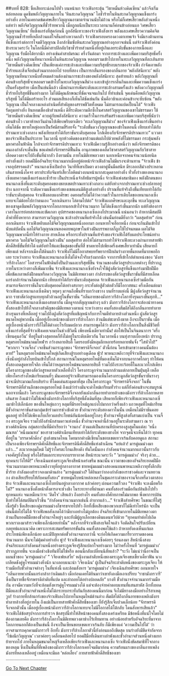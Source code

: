 ##บทที่ 828: ชื่อเสียกระฉ่อนไปทั่ว
บนหน้าผา
จ้าวเฟิงกระตุ้น ‘วิชาหมื่นห้วงคิดเซียน’ แล้วจึงเริ่มหล่อหลอม ดูดซึมพลังวิญญาณภายใน ‘หินสะกดวิญญาณ’
ไอชั่วร้ายในหินสะกดวิญญาณแข็งแกร่งอย่างยิ่ง ภายในเคยกดข่มเศษเสี้ยววิญญาณอาฆาตจำนวนนับไม่ถ้วน หรือไม่ก็เศษเสี้ยวพลังส่วนหนึ่ง
แต่ทว่า พลังจิตวิญญาณที่ชั่วร้ายพวกนี้ เมื่อถูกผนึกเป็นระยะเวลานานก็ค่อนข้างอ่อนแอ
‘เศษเสี้ยววิญญาณเซียน’ ที่แข็งแกร่งที่สุดก่อนนี้ ถูกอัสนีเทวะของจ้าวเฟิงสังหาร พลังและเศษเสี้ยวความคิดจิตวิญญาณชั่วร้ายที่เหลือล้วนแต่ใจสั่นอย่างหวาดกลัว
จ้าวเฟิงครอบครองดวงตาเทพเจ้า จึงมีแรงต้านทานที่แข็งแกร่งต่อการโจมตีวิญญาณ ถึงกล้าซึมซับหินสะกดวิญญาณอย่างอุกอาจเช่นนี้
แต่จ้าวเฟิงยังค่อนข้างระแวดระวัง ในโลกนี้มีคำสาปลึกลับวิชาชั่วร้ายส่วนหนึ่งที่อยู่เกินเลยระดับขั้นของกายเนื้อและวิญญาณ รับมือได้ยากนัก อย่างเช่นคำสาปมรณะ
ครึ่งวันต่อมา
จากการชะล้างและเพิ่มความบริสุทธิ์ครั้งหนึ่ง พลังวิญญาณที่หนาวเหน็บในหินสะกดวิญญาณ หลอมรวมเข้าไปภายในทะเลวิญญาณทีละเส้นสาย
‘วิชาหมื่นห้วงคิดเซียน’ เป็นเพียงแค่การชะล้างและเพิ่มความบริสุทธิ์รอบแรกของจ้าวเฟิง กำจัดเอาพลังชั่วร้ายและสิ่งเจือปนส่วนมากออกไป
รอบที่สอง เป็นการกลั่นกรองของกลิ่นอาย ‘พลังอัสนีเทวะ’
พลังวิญญาณที่หนาวเหน็บทั้งหมดล้วนต้องผ่านการชะล้างของพลังอัสนีเทวะ
สุดท้ายแล้ว พลังวิญญาณที่ค่อนข้างบริสุทธิ์จะหลอมรวมเข้าไปในทะเลวิญญาณสีม่วง และเข้าสู่การกลืนกินและเพิ่มความแข็งแกร่งเป็นครั้งสุดท้าย
เมื่อเป็นเช่นนี้แล้ว
เมื่อผ่านการเพิ่มระดับและการชะล้างสามครั้งแล้ว พลังดวงวิญญาณที่ชั่วร้ายก็บริสุทธิ์ขึ้นอย่างมาก ไม่ได้มีคุณลักษณะที่ชัดเจนจนเกินไป
ที่ทำเช่นนี้ จุดเด่นคือพลังวิญญาณบริสุทธิ์ ไม่ได้มีผลร้ายอะไร
ส่วนผลเสียเองก็เห็นได้ชัดเช่นกัน นั่นคือวช้าและค่อนข้างจะซับซ้อน
“พลังวิญญาณ เป็นใจกลางแหล่งกำเนิดที่สำคัญของสรรพชีวิตทั้งหมด ไม่สามารถแปดเปื้อนได้”
จ้าวเฟิงรัดกุมอย่างยิ่ง ยินยอมเชื่องช้าส่วนหนึ่ง
ดีที่ระดับความลึกซึ้งในศาสตร์วิญญาณของเขาไม่ธรรมดา ใช้ ‘วิชาหมื่นห้วงคิดเซียน’ ควบคู่กับพลังอัสนีเทวะ ความเร็วในการเสริมสร้างและเพิ่มความบริสุทธิ์นับว่าค่อนข้างไว
เวลาห้าหกวันผ่านไปเพียงพริบตาเดียว
‘ทะเลวิญญาณสีม่วง’ ของจ้าวเฟิงแข็งแกร่งขึ้นอย่างเห็นได้ชัด ขยายใหญ่ออกเป็นรัศมีสามสี่ร้อยจั้ง
“ระดับขั้นดวงวิญญาณของข้าในตอนนี้ เทียบเท่าได้กับปราณเทวะช่วงกลาง พลังเทียบเท่าได้กับราชันระดับสุดยอด ใกล้เคียงกับจักรพรรดิปราณเทวะ”
แววตาของจ้าวเฟิงเป็นประกาย
ในเวลานี้ ทุกห้วงคิดของเขาล้วนแต่แฝงไปด้วยพลังที่ไม่ธรรมดา กระตุ้นพลังมหาศาลในฟ้าดิน ใกล้จะเท่าจักรพรรดิปราณเทวะ
จ้าวเฟิงมีความรู้สึกอย่างหนึ่งว่า พลังจักรพรรดิของตนเองกำลังจะตื่นขึ้น
ขอแค่พลังจักรพรรดิฟื้นคืน อานุภาพของเคล็ดวิชาศาสตร์วิญญาณกับวิชาสายเลือดดวงตาจะไปถึงขั้นที่น่ากลัว
ถึงยามนั้น ภายในมิติเทพลวงตา นอกเหนือจากคนจำนวนน้อยนิดอย่างยิ่งแล้ว ยอดฝีมืออัจฉริยะจำนวนมากเมื่ออยู่ต่อหน้าจ้าวเฟิงล้วนไม่มีแรงจะต้านทาน
“จ้าวเฟิง ข้าเจออุปสรรคแล้ว”
หนานกงเซิ่งเปิดปาก
วินาทีที่เขาเปิดตา ดวงตาคู่นั้นมืดสนิท มีระลอกสีม่วงประหลาดเส้นสายหนึ่งโคจร ตราประทับจันทร์เสี้ยวโลหิตม่วงบนหน้าผากสะดุดตาอย่างยิ่ง
ทั่วทั้งร่างของหนานกงเซิ่งเผยความแข็งแกร่งและชั่วร้าย เป็นประหนึ่งเจ้าลัทธิมารผู้หนึ่ง
จ้าวเฟิงเพ่งสมาธิมอง พลังฝึกตนของหนานกงเซิ่งที่แตะระดับสุดยอดของขอบเขตปราณเทวะช่วงกลาง แต่ยังห่างจากปราณเทวะช่วงปลายอยู่บ้าง
นอกจากนี้ ระดับความแข็งแกร่งของเขตแดนมิติสูงส่งอย่างยิ่ง ปราณที่แท้จริงถึงขั้นเทียบเท่าได้กับราชันระดับสุดยอด
จ้าวเฟิงลอบผงกศีรษะ อดยอมรับไม่ได้ว่าความเร็วในการเติบโตของหนานกงเซิ่งแทบจะไม่ด้อยไปกว่าตนเอง
“ออกเดินทาง ไล่ตามไปต่อ”
จ้าวเฟิงผงกศีรษะและลุกขึ้น
ทะเลวิญญาณของเขาดูดซึมพลังวิญญาณจากโลกภายนอกเข้าไปจำนวนมาก ไม่ได้แข็งแกร่งขึ้นมากนัก แต่ยังต้องการเวลาในการย่อยสลายและขัดเกลา
อุปสรรคของหนานกงเซิ่งเองก็ประมาณนี้
แน่นอนว่า ถ้าหากมีสมบัติล้ำค่าที่ยิ่งหายาก สามารถรวมวิญญาณ ชะล้างปราณที่แท้จริงได้ เช่นนั้นย่อมดียิ่งกว่า
“ผลสุดท้าย”
ก่อนออกเดินทาง จ้าวเฟิงหยิบผลไม้จิตวิญญาณผลหนึ่งออกมา ถอนหายใจเฮือกหนึ่ง ก่อนจะกินมันเข้าไป
นับแต่บัดนั้น
ผลไม้จิตวิญญาณบนหอคอยพฤกษาในห้วงฝันบรรพกาลก็ถูกใช้ไปจนหมด
ผลไม้จิตวิญญาณพวกนี้ทำให้ร่างกาย สายเลือด หรือกระทั่งปราณที่แท้จริงของจ้าวเฟิงได้รับผลประโยชน์อย่างมหาศาล
‘ผลไม้จิตวิญญาณในห้วงฝัน’ ผลสุดท้าย ต่อให้ไม่สามารถทำให้จ้าวเฟิงทะลวงผ่านกายสายฟ้าศักดิ์สิทธิ์ขั้นที่ห้าได้ แต่ยังทำให้แตะขีดสุดของขั้นที่สี่ ขาดหายไปเพียงครึ่งเศษเสี้ยวเท่านั้น
เสียดายก็เพียงแต่
หลังจากเมืองใต้ดินแล้ว จ้าวเฟิงก็ไม่มีโอกาสพบทรัพยากรฝึกฝนร่างกายชั้นยอดที่มากพออีกเลย
ระหว่างทาง จ้าวเฟิงและหนานกงเซิ่งไม่ได้จงใจรีบเร่งมากนัก
จากการที่เข้าใกล้ตำแหน่งของ ‘มังกรวารีล้างโลกา’ ไอสวรรค์ในฟ้าดินยิ่งปั่นป่วนและบริสุทธิ์ขึ้น จำนวนของสัตว์อสูรประเภทต่างๆ ที่ปรากฏกายในระหว่างทางก็เพิ่มมากขึ้น
จ้าวเฟิงและหนานกงเซิ่งยังจงใจใช้ฝูงสัตว์อสูรที่แข็งแกร่งมาฝึกฝีมือ เพื่อขัดเกลาพลังฝึกตนหรือดวงวิญญาณ
ในมิติเทพลวงตา กำลังรบของสัตว์อสูรขั้นราชันที่มีสายเลือดแกร่งกล้าจำนวนไม่มากนัก เทียบเท่าได้กับราชันระดับสุดยอด
จ้าวเฟิงและหนานกงเซิ่งร่วมมือกัน สามารถจัดการราชันในระดับสุดยอดได้อย่างสบายๆ กระทั่งต่อสู้ตัวต่อตัวก็มีโอกาสชนะ
ครึ่งเดือนต่อมา
จ้าวเฟิงและหนานกงเซิ่งเดินๆ หยุดๆ มาจนถึงพื้นที่ราบกว้างขวาง
บนที่ราบแห่งนี้ มีฝูงสัตว์อสูรจำนวนมาก ราชาสัตว์อสูรแทบทุกตัวล้วนอยู่ในขั้นราชัน
“กลิ่นอายของมังกรวารีล้างโลกายิ่งรุนแรงขึ้นทุกที…”
จ้าวเฟิงและหนานกงเซิ่งมองสบตากัน
เมื่อดูจากสัญญาณต่างๆ แล้ว มังกรวารีล้างโลกาจะต้องนำทางคนทั้งสองเข้าไปยังใจกลางสำคัญของมิติเทพลวงตาแน่
ระหว่างทาง คนทั้งสองสัมผัสได้ถึงกลิ่นอายทำลายล้างรุนแรงที่เหลืออยู่ รวมไปถึงฝูงสัตว์อสูรที่เผชิญหน้ากับการโจมตีทำลายล้างส่วนหนึ่ง
ฝูงสัตว์อสูรขนาดใหญ่พวกนั้น เมื่ออยู่เบื้องหน้าของมังกรวารีล้างโลกา ล้วนมีแต่ชะตาถึงฆาต
ถึงจะเป็นราชัน เมื่ออยู่เบื้องหน้ามังกรวารีก็ไม่ได้ต่างอะไรกับมดปลวก
สามารถพูดได้ว่า มังกรวารีล้างโลกาเป็นสิ่งมีชีวิตที่แข็งแกร่งที่สุดที่จ้าวเฟิงเคยเจอมาในช่วงชีวิตนี้ เพียงหนึ่งเดียวเท่านั้น!
ต่อให้เป็นในจินตนาการ ‘ครึ่งเซียนคุนอวิ๋น’ ที่อยู่ในช่วงสุดยอดก็ยังไม่อยู่ในระดับเดียวกัน
ในเวลาหนึ่ง
บนทุ่งราบเบื้องหน้า ปรากฏหลุมรอยไหม้ขนาดมโหฬาร กว้างหลายสิบลี้ โดยรอบยังมีหลุมลึกหลายร้อยหลายพันจั้ง
“ไสหัวไป!”
“พวกเรา ‘จวนจี้กง’ เจอชิ้นส่วนกระดูกของ ‘จักรพรรดิจิ้งจอก’ ตัวนี้ก่อน ใครเข้ามาขวางคนนั้นต้องตาย!”
ในหลุมรอยไหม้ขนาดใหญ่เกิดเสียงสู้รบอย่างดุเดือด
ฟู่ว!
พาหนะเพลิงวายุที่จ้าวเฟิงและหนานกงเซิ่งนั่งอยู่กำลังโบยบินเข้าไปใกล้
สถานการณ์ในหลุมรอยไหม้ที่มองเห็นได้จากบนอากาศไกลๆ ทำให้คนทั้งสองอดสูดหายใจลึก
เห็นได้ว่าหลุมรอยไหม้ขนาดหลายสิบลี้ รวมไปถึงระยะร้อยลี้ในละแวกใกล้เคียง มีโครงกระดูกของสัตว์อสูรหลายตัวเหลือทิ้งไว้
โครงกระดูกจำนวนมากล้วนแต่กลายเป็นฝุ่นธุลี เหลือเพียงโครงร่างไหม้เกรียมบนที่ๆ มันเคยอยู่จ้าวเฟิงสามารถมองเห็นโครงกระดูกสัตว์อสูรขั้นราชันรางๆ น่าจะมีประมาณเกือบสิบร่าง
ที่โดดเด่นสะดุดตาที่สุด เป็นโครงกระดูก ‘จักรพรรดิจิ้งจอก’ ในขั้นจักรพรรดิที่ส่วนลึกของหลุมรอยไหม้ ถึงแม้ว่าร่างมันจะดำไหม้เกรียมทั่วร่าง แต่ก็ยังค่อนข้างจะสมบูรณ์
นอกจากนี้แล้ว
โครงกระดูกของจักรพรรดิจิ้งจอกยังแฝงกลิ่นอายทำลายล้างของมังกรวารีล้างโลกาหลายเส้นสาย ถึงแม้ว่าไม่ใช่เพลิงมังกรล้างโลกาที่บริสุทธิ์ดั้งเดิมที่สุด
เสียดายก็เพียงจ้าวเฟิงและหนานกงเซิ่งมาช้าไปเล็กน้อย ของชิ้นใหญ่แถวๆ หลุมที่มีรอยไหม้ถูกแบ่งไปมากกว่าครึ่งแล้ว
แถวหลุมที่ไหม้เกรียม มีขั้วอำนาจราชันสามกลุ่มเข้าร่วมการช่วงชิงด้วย ขั้วอำนาจระดับสองดาวในนั้น เหมือนไม่มีราชันคอยดูแลอยู่ ทำให้ได้เพียงเก็บเกี่ยวผลประโยชน์อันน้อยนิดอยู่ไกลๆ
ขั้วอำนาจที่สูงส่งทั้งสามแบ่งเป็น จวนจี้กง ตระกูลเจียง รวมไปถึงสำนักสามดาวแห่งหนึ่ง
ขั้วอำนาจเหล่านี้ล้วนอยู่ในระดับสามดาว
ณ ราชวงศ์ต้าเฉียน กลุ่มสถาบันที่มีคำเรียกว่า ‘จวนกง’ ล้วนแต่เป็นสถานที่ปกครองสูงสุดในแต่ละ ‘หนึ่งมณฑล’
‘หนึ่งมณฑล’ ของราชวงศ์ต้าเฉียนเทียบเท่าได้กับระดับของชางไห่
จากจุดนี้จะเห็นได้ว่า ทุกคนที่อยู่ใน ‘บรรดาศักดิ์กง’ สูงส่งขนาดไหน โดยมากต่างมีเซียนในขอบเขตเทวาเร้นลับคอยดูแล สถานะเป็นรองเพียงจักรพรรดิศักดิ์สิทธิ์และจักรพรรดินีศักดิ์สิทธิ์แห่งต้าเฉียน
“แย่แล้ว! มารคู่ผมม่วงมาแล้ว…”
ละแวกหลุมไหม้ ไม่รู้ว่าใครตะโกนเสียงดัง
ทันใดนั้นเอง
กำลังคนจำนวนมากแถวนั้นราวกับเจอศัตรูยิ่งใหญ่ หรือได้รับผลกระทบจากบรรยากาศ สีหน้าระแวดระวัง
“ ‘มารคู่ผมม่วง’ จริงๆ ด้วย…ทุกคนระวังให้ดี!”
เจียงเฉินแห่งตระกูลเจียงสีหน้าเคร่งขรึม
ขณะนั้น
แววตาของของอัจฉริยะยอดฝีมือจำนวนมากมองพาหนะเพลิงวายุที่อยู่กลางอากาศ
ชายหนุ่มผมม่วงสองคนบนพาหนะเพลิงวายุทั้งลึกลับชั่วร้าย กำลังมองสำรวจลงมาด้านล่าง
“มารคู่ผมม่วง? ได้ยินมาว่ากองกำลังของราชวงศ์และจวนหยวนกง ต่างเสียเปรียบให้กับคนทั้งสอง”
ชายหนุ่มใบหน้าหล่อเหลาในชุดเกราะดำของจวนจี้กงหรี่ดวงตาสองข้าง
จ้าวเฟิงและหนานกงเซิ่งโบยบินอยู่กลางอากาศ แล้วค่อยๆ ผ่อนความเร็วลง
“จ้าวเฟิง จะลงมือหรือไม่?” หนานกงเซิ่งตั้งหน้าตั้งตารอจะช่วงชิง
ในระยะทางที่ผ่านมา คนทั้งสองร่วมมือกันปล้นชิงไปทั่วทุกหนแห่ง จนเหมือนว่าจะ ‘ติดใจ’ เสียแล้ว
ถึงอย่างไร คนทั้งสองก็ศักยภาพไม่มากพอ พึ่งพาการปล้นชิงทำให้ได้สมบัติมาเร็วขึ้น
“กำลังคนจำนวนมากเช่นนี้ ลำบากแล้ว…” จ้าวเฟิงส่ายศีรษะ
ในขณะที่ไม่รู้เนื้อรู้ตัว ชื่อเสียงของคู่มารผมม่วงก็ขจรขจายไปทั่ว อีกทั้งชื่อเสียงของพวกเขาก็ไม่ดีเท่าไหร่นัก
จะเป็นเช่นนี้ต่อไปไม่ได้
จ้าวเฟิงพอสังเกตได้ว่ามีบางอย่างไม่ถูกต้อง
อัจฉริยะที่เข้ามาภายในมิติเทพลวงตา ล้วนเป็นยอดฝีมือของขั้วอำนาจใหญ่ๆ และยังมีผู้ถูกเลือกของดินแดนทวีปด้วย
“ทุกคนทำต่อไปเถิด พวกเราลงมาสำรวจเพียงเล็กน้อยเท่านั้น”
หลังจากที่จ้าวเฟิงสงบจิตใจแล้ว จึงตัดสินใจปรับเปลี่ยนกลยุทธ์และแนวคิด
เพราะการสะสมทรัพยากรขั้นต้น คนทั้งสองพอใช้แล้ว ถ้าหากยังคงเห็นแก่ผลประโยชน์เพียงเล็กน้อย และมีปัญหาต่อขั้วอำนาจมากกว่านี้ จะก่อให้เกิดความเกรี้ยวกราดของคนจำนวนมาก นั่นจะไม่คุ้มค่าอย่างยิ่ง
พู่ว!
จ้าวเฟิงและหนานกงเซิ่งค่อยๆ ร่อนลงมา สีหน้านิ่งสงบ
อัจฉริยะและกำลังคนส่วนหนึ่งอย่างตระกูลเจียงรู้สึกแปลกใจอย่างมาก
ไม่ว่าครั้งไหนที่ ‘มารคู่ผมม่วง’ ปรากฏกายขึ้น จะลงมือช่วงชิงทันทีไม่ใช่หรือ ตอนนี้กลับเปลี่ยนนิสัยแล้ว?
“ระวัง ไม่แน่ว่านี่อาจเป็นแผนชั่วของ ‘มารคู่ผมม่วง’ ”
‘เจียงเฟยเสวี่ย’ หญิงงามลำดับหนึ่งของตระกูลเจียงขบเขี้ยวเคี้ยวฟัน นางเกลียดชังคู่หูโจรผมม่วงยิ่งนัก
นางลอบแนะนำ ‘เจียงเฉิน’ ผู้เป็นอัจฉริยะลำดับหนึ่งของตระกูลเจียง ให้ร่วมมือกับขั้วอำนาจต่างๆ ในที่แห่งนี้ และล้อมสังหาร ‘มารคู่ผมม่วง’
เจียงเฉินส่ายศีรษะ ถอนหายใจ “กลิ่นอายพวกนั้นแกร่งกล้ากว่าเดิมแล้ว เมื่อก่อนเคยได้ยินมาว่าเขายังลงมือเอาเปรียบ ‘ราชามังกรวารี’ ซึ่งเป็นรายชื่อจักรพรรดิลำดับที่แปด และล่าถอยได้อย่างปลอดภัย”
บางที ขั้วอำนาจจำนวนมากร่วมมือกัน อาจมีความหวังที่จะล้อมสังหารคู่หูโจรผมม่วงได้ แต่จะต้องจ่ายค่าตอบแทนที่แสนสาหัส
อีกทั้งยอดฝีมือและขั้วอำนาจส่วนหนึ่งไม่ได้กระทบกระทั่งกันกับสองคนนี้มาก่อน จึงไม่มีทางลงมืออย่างไร้สาเหตุ
วูบ!
ร่างกายที่กล้าแกร่งของจ้าวเฟิงลงไปภายในหลุมไหม้ด้านล่าง สัมผัสได้ถึงกลิ่นอายของเพลิงมังกรทำลายล้างที่อยู่ภายใน
ถึงแม้เป็นกายสายฟ้าศักดิ์สิทธิ์ของเขา ก็ยังรู้สึกเจ็บปวดเล็กน้อย
“จักรพรรดิจิ้งจอกตัวนั้น เมื่ออยู่เบื้องหน้ามังกรวารีล้างโลกาแทบจะไม่มีโอกาสได้โต้กลับ โดนสังหารเสียแล้ว”
จ้าวเฟิงได้ข้อสรุปจากการสำรวจ
ข้อสรุปนี้ทำให้สีหน้าของคนทั้งสองเคร่งเครียด
มีข้อหนึ่งที่แน่ใจโดยไม่ต้องถามเลยคือ มังกรวารีล้างโลกาในมิติเทพลวงตาช่างไร้เทียมทาน อย่างน้อยสำหรับอัจฉริยะที่มาจากโลกภายนอกก็ต้องเป็นเช่นนี้
ถึงจะเป็นเซียนขอบเขตเทวาเร้นลับ ก็มีเพียงแค่ ‘ความเป็นไปได้’ ว่าอาจสามารถคุกคามมังกรวารี
อีกทั้ง มังกรวารีล้างโลกาตัวนี้ยังอ่อนแอถึงขีดสุด บนร่างยังมีขีดจำกัดจาก ‘โซ่ผนึกวิญญาณ’
เวลาค่อยๆ เคลื่อนคล้อยไป
ยอดฝีมือที่เดินทางลำพังและขั้วอำนาจส่วนหนึ่งต่างแยกย้ายจากไป
ภายในหลุมขนาดใหญ่จึงเหลือเพียงจ้าวเฟิงและหนานกงเซิ่ง
จ้าวเฟิงนั่งขัดสมาธิที่ใจกลางของหลุม ซึ่งเป็นพื้นที่ที่เพลิงของมังกรวารีล้างโลกาเคยโจมตีมาก่อน
ความร้อนแรงของกลิ่นอายเพลิงมังกรที่หลงเหลืออยู่ เหมือนจะมีผล ‘หล่อเลี้ยง’ กายสายฟ้าศักดิ์สิทธิ์ของเขา
…………………………………….


[Go To Next Chapter]( ./66.md)